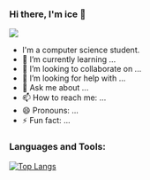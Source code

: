 ### Hi there, I'm ice 👋
![](https://komarev.com/ghpvc/?username=student-ice) 
- I'm a computer science student.
- 🌱 I’m currently learning ...
- 👯 I’m looking to collaborate on ...
- 🤔 I’m looking for help with ...
- 💬 Ask me about ...
- 📫 How to reach me: ...
- 😄 Pronouns: ...
- ⚡ Fun fact: ...

### Languages and Tools:

[![Top Langs](https://github-readme-stats.vercel.app/api/top-langs/?username=student-ice&layout=compact)](https://github.com/anuraghazra/github-readme-stats)

